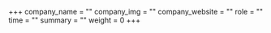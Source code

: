 +++
company_name = ""
company_img = ""
company_website = ""
role = ""
time = ""
summary = ""
weight = 0
+++
